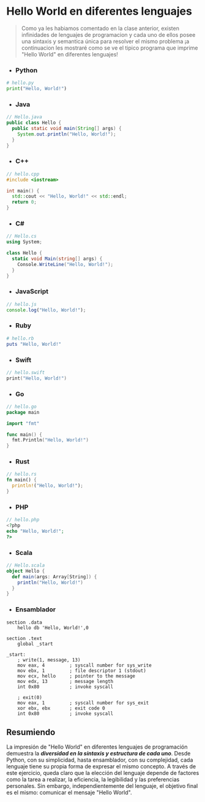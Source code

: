 # Hello World en diferentes lenguajes
>Como ya les habiamos comentado en la clase anterior, existen infinidades de lenguajes de programacion y cada uno de ellos posee una sintaxis y semantica única para resolver el mismo problema 
¡a continuacion les mostraré como se ve el tipico programa que imprime "Hello World" en diferentes lenguajes! 

- ### Python
```python
# hello.py
print("Hello, World!")
```
- ### Java
```java
// Hello.java
public class Hello {
  public static void main(String[] args) {
    System.out.println("Hello, World!");
  }
}
```
- ### C++
```c++
// hello.cpp
#include <iostream>

int main() {
  std::cout << "Hello, World!" << std::endl;
  return 0;
}
```
- ### C#
```c#
// Hello.cs
using System;

class Hello {
  static void Main(string[] args) {
    Console.WriteLine("Hello, World!");
  }
}
```
- ### JavaScript
```javascript
// hello.js
console.log("Hello, World!");
```
- ### Ruby
```Ruby
# hello.rb
puts "Hello, World!"
```
- ### Swift
```Swift
// hello.swift
print("Hello, World!")
```
- ### Go
```Go
// hello.go
package main

import "fmt"

func main() {
  fmt.Println("Hello, World!")
}
```
- ### Rust
```Rust
// hello.rs
fn main() {
  println!("Hello, World!");
}
```
- ### PHP
```php
// hello.php
<?php
echo "Hello, World!";
?>
```
- ### Scala
```Scala
// Hello.scala
object Hello {
  def main(args: Array[String]) {
    println("Hello, World!")
  }
}
```
- ### Ensamblador
```
section .data
    hello db 'Hello, World!',0

section .text
    global _start

_start:
    ; write(1, message, 13)
    mov eax, 4         ; syscall number for sys_write
    mov ebx, 1         ; file descriptor 1 (stdout)
    mov ecx, hello     ; pointer to the message
    mov edx, 13        ; message length
    int 0x80           ; invoke syscall

    ; exit(0)
    mov eax, 1         ; syscall number for sys_exit
    xor ebx, ebx       ; exit code 0
    int 0x80           ; invoke syscall
```

## Resumiendo

La impresión de "Hello World" en diferentes lenguajes de programación demuestra la ***diversidad en la sintaxis y estructura de cada uno***. Desde Python, con su simplicidad, hasta ensamblador, con su complejidad, cada lenguaje tiene su propia forma de expresar el mismo concepto. A través de este ejercicio, queda claro que la elección del lenguaje depende de factores como la tarea a realizar, la eficiencia, la legibilidad y las preferencias personales. Sin embargo, independientemente del lenguaje, el objetivo final es el mismo: comunicar el mensaje "Hello World".